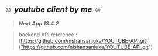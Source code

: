 ## ☺ **_youtube client by me_** ☺
>_**Next App 13.4.2**_

> backend API reference : [https://github.com/nishansanjuka/YOUTUBE-API.git]("https://github.com/nishansanjuka/YOUTUBE-API.git")
